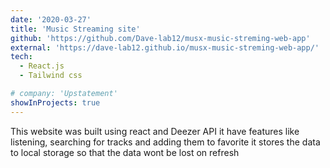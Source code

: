 ```yaml
---
date: '2020-03-27'
title: 'Music Streaming site'
github: 'https://github.com/Dave-lab12/musx-music-streming-web-app'
external: 'https://dave-lab12.github.io/musx-music-streming-web-app/'
tech:
  - React.js
  - Tailwind css

# company: 'Upstatement'
showInProjects: true
---
```


This website was built using react and Deezer API it have features like listening, searching for tracks and adding them to favorite it stores the data to local storage so that the data wont be lost on refresh
